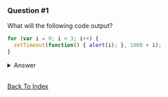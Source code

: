 ### Question #1

What will the following code output?

```JavaScript
for (var i = 0; i < 3; i++) {
  setTimeout(function() { alert(i); }, 1000 + i);
}
```

<details>
<summary>Answer</summary>

This question covers: [Closures](../../coding/javascript/closures.md), [IIFEs](../../coding/javascript/IIFE.md)

The goal of the code above is to alert the numbers 0, 1, and 2 each after 1, 1.1, and 1.2 seconds, respectively. The problem though, is that if you run the above code in your console, you actually get the number 3 alerted 3 times after 1, 1.1, and 1.2 seconds.

A JavaScript closure is when an inner function has access to its outer enclosing function's variables and properties. In the code above, the following line of code:

```JavaScript
setTimeout(function() { alert(i); }, 1000 + i);
```

uses a variable `i` which is declared outside of itself. The variable `i` is actually declared within the for loop and the inner function accesses it. So when the for loop is done running, each of the inner functions refers to the same variable `i`, which at the end of the loop is equal to 3.

**Follow up Question: Correct the for loop above, so that the numbers will be console logged in the right order**

<details>
<summary>Answer</summary>

Our goal is for each inner function to maintain its reference to the variable `i` without the value of it being altered. We'll solve this using an IIFE

```JavaScript
for (var i = 0; i < 3; i++) {
  setTimeout(function(i_local) {
    return function() { alert(i_local); }
  }(i), 1000 + i);
}
```

We pass the variable `i` into the outer function as a local variable named `i_local`, where we then return a function that will alert the `i_local` for us. This should now correctly alert the numbers 0, 1, and 2 in the correct order.

</details>

</details>

<br>

[Back To Index](../index.md)
